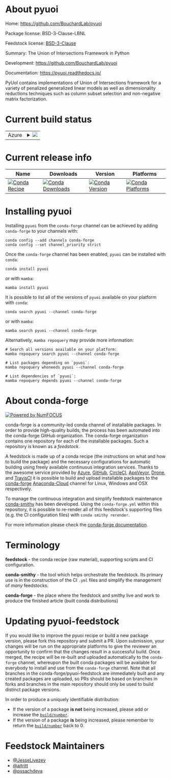 About pyuoi
===========

Home: https://github.com/BouchardLab/pyuoi

Package license: BSD-3-Clause-LBNL

Feedstock license: [BSD-3-Clause](https://github.com/conda-forge/pyuoi-feedstock/blob/main/LICENSE.txt)

Summary: The Union of Intersections Framework in Python

Development: https://github.com/BouchardLab/pyuoi

Documentation: https://pyuoi.readthedocs.io/

PyUoI contains implementations of Union of Intersections framework
for a variety of penalized generalized linear models as well as
dimensionality reductions techniques such as column subset selection
and non-negative matrix factorization.


Current build status
====================


<table>
    
  <tr>
    <td>Azure</td>
    <td>
      <details>
        <summary>
          <a href="https://dev.azure.com/conda-forge/feedstock-builds/_build/latest?definitionId=8081&branchName=main">
            <img src="https://dev.azure.com/conda-forge/feedstock-builds/_apis/build/status/pyuoi-feedstock?branchName=main">
          </a>
        </summary>
        <table>
          <thead><tr><th>Variant</th><th>Status</th></tr></thead>
          <tbody><tr>
              <td>linux_64_numpy1.20python3.8.____cpython</td>
              <td>
                <a href="https://dev.azure.com/conda-forge/feedstock-builds/_build/latest?definitionId=8081&branchName=main">
                  <img src="https://dev.azure.com/conda-forge/feedstock-builds/_apis/build/status/pyuoi-feedstock?branchName=main&jobName=linux&configuration=linux_64_numpy1.20python3.8.____cpython" alt="variant">
                </a>
              </td>
            </tr><tr>
              <td>linux_64_numpy1.20python3.9.____cpython</td>
              <td>
                <a href="https://dev.azure.com/conda-forge/feedstock-builds/_build/latest?definitionId=8081&branchName=main">
                  <img src="https://dev.azure.com/conda-forge/feedstock-builds/_apis/build/status/pyuoi-feedstock?branchName=main&jobName=linux&configuration=linux_64_numpy1.20python3.9.____cpython" alt="variant">
                </a>
              </td>
            </tr><tr>
              <td>linux_64_numpy1.21python3.10.____cpython</td>
              <td>
                <a href="https://dev.azure.com/conda-forge/feedstock-builds/_build/latest?definitionId=8081&branchName=main">
                  <img src="https://dev.azure.com/conda-forge/feedstock-builds/_apis/build/status/pyuoi-feedstock?branchName=main&jobName=linux&configuration=linux_64_numpy1.21python3.10.____cpython" alt="variant">
                </a>
              </td>
            </tr><tr>
              <td>linux_64_numpy1.23python3.11.____cpython</td>
              <td>
                <a href="https://dev.azure.com/conda-forge/feedstock-builds/_build/latest?definitionId=8081&branchName=main">
                  <img src="https://dev.azure.com/conda-forge/feedstock-builds/_apis/build/status/pyuoi-feedstock?branchName=main&jobName=linux&configuration=linux_64_numpy1.23python3.11.____cpython" alt="variant">
                </a>
              </td>
            </tr><tr>
              <td>osx_64_numpy1.20python3.8.____cpython</td>
              <td>
                <a href="https://dev.azure.com/conda-forge/feedstock-builds/_build/latest?definitionId=8081&branchName=main">
                  <img src="https://dev.azure.com/conda-forge/feedstock-builds/_apis/build/status/pyuoi-feedstock?branchName=main&jobName=osx&configuration=osx_64_numpy1.20python3.8.____cpython" alt="variant">
                </a>
              </td>
            </tr><tr>
              <td>osx_64_numpy1.20python3.9.____cpython</td>
              <td>
                <a href="https://dev.azure.com/conda-forge/feedstock-builds/_build/latest?definitionId=8081&branchName=main">
                  <img src="https://dev.azure.com/conda-forge/feedstock-builds/_apis/build/status/pyuoi-feedstock?branchName=main&jobName=osx&configuration=osx_64_numpy1.20python3.9.____cpython" alt="variant">
                </a>
              </td>
            </tr><tr>
              <td>osx_64_numpy1.21python3.10.____cpython</td>
              <td>
                <a href="https://dev.azure.com/conda-forge/feedstock-builds/_build/latest?definitionId=8081&branchName=main">
                  <img src="https://dev.azure.com/conda-forge/feedstock-builds/_apis/build/status/pyuoi-feedstock?branchName=main&jobName=osx&configuration=osx_64_numpy1.21python3.10.____cpython" alt="variant">
                </a>
              </td>
            </tr><tr>
              <td>osx_64_numpy1.23python3.11.____cpython</td>
              <td>
                <a href="https://dev.azure.com/conda-forge/feedstock-builds/_build/latest?definitionId=8081&branchName=main">
                  <img src="https://dev.azure.com/conda-forge/feedstock-builds/_apis/build/status/pyuoi-feedstock?branchName=main&jobName=osx&configuration=osx_64_numpy1.23python3.11.____cpython" alt="variant">
                </a>
              </td>
            </tr>
          </tbody>
        </table>
      </details>
    </td>
  </tr>
</table>

Current release info
====================

| Name | Downloads | Version | Platforms |
| --- | --- | --- | --- |
| [![Conda Recipe](https://img.shields.io/badge/recipe-pyuoi-green.svg)](https://anaconda.org/conda-forge/pyuoi) | [![Conda Downloads](https://img.shields.io/conda/dn/conda-forge/pyuoi.svg)](https://anaconda.org/conda-forge/pyuoi) | [![Conda Version](https://img.shields.io/conda/vn/conda-forge/pyuoi.svg)](https://anaconda.org/conda-forge/pyuoi) | [![Conda Platforms](https://img.shields.io/conda/pn/conda-forge/pyuoi.svg)](https://anaconda.org/conda-forge/pyuoi) |

Installing pyuoi
================

Installing `pyuoi` from the `conda-forge` channel can be achieved by adding `conda-forge` to your channels with:

```
conda config --add channels conda-forge
conda config --set channel_priority strict
```

Once the `conda-forge` channel has been enabled, `pyuoi` can be installed with `conda`:

```
conda install pyuoi
```

or with `mamba`:

```
mamba install pyuoi
```

It is possible to list all of the versions of `pyuoi` available on your platform with `conda`:

```
conda search pyuoi --channel conda-forge
```

or with `mamba`:

```
mamba search pyuoi --channel conda-forge
```

Alternatively, `mamba repoquery` may provide more information:

```
# Search all versions available on your platform:
mamba repoquery search pyuoi --channel conda-forge

# List packages depending on `pyuoi`:
mamba repoquery whoneeds pyuoi --channel conda-forge

# List dependencies of `pyuoi`:
mamba repoquery depends pyuoi --channel conda-forge
```


About conda-forge
=================

[![Powered by
NumFOCUS](https://img.shields.io/badge/powered%20by-NumFOCUS-orange.svg?style=flat&colorA=E1523D&colorB=007D8A)](https://numfocus.org)

conda-forge is a community-led conda channel of installable packages.
In order to provide high-quality builds, the process has been automated into the
conda-forge GitHub organization. The conda-forge organization contains one repository
for each of the installable packages. Such a repository is known as a *feedstock*.

A feedstock is made up of a conda recipe (the instructions on what and how to build
the package) and the necessary configurations for automatic building using freely
available continuous integration services. Thanks to the awesome service provided by
[Azure](https://azure.microsoft.com/en-us/services/devops/), [GitHub](https://github.com/),
[CircleCI](https://circleci.com/), [AppVeyor](https://www.appveyor.com/),
[Drone](https://cloud.drone.io/welcome), and [TravisCI](https://travis-ci.com/)
it is possible to build and upload installable packages to the
[conda-forge](https://anaconda.org/conda-forge) [Anaconda-Cloud](https://anaconda.org/)
channel for Linux, Windows and OSX respectively.

To manage the continuous integration and simplify feedstock maintenance
[conda-smithy](https://github.com/conda-forge/conda-smithy) has been developed.
Using the ``conda-forge.yml`` within this repository, it is possible to re-render all of
this feedstock's supporting files (e.g. the CI configuration files) with ``conda smithy rerender``.

For more information please check the [conda-forge documentation](https://conda-forge.org/docs/).

Terminology
===========

**feedstock** - the conda recipe (raw material), supporting scripts and CI configuration.

**conda-smithy** - the tool which helps orchestrate the feedstock.
                   Its primary use is in the construction of the CI ``.yml`` files
                   and simplify the management of *many* feedstocks.

**conda-forge** - the place where the feedstock and smithy live and work to
                  produce the finished article (built conda distributions)


Updating pyuoi-feedstock
========================

If you would like to improve the pyuoi recipe or build a new
package version, please fork this repository and submit a PR. Upon submission,
your changes will be run on the appropriate platforms to give the reviewer an
opportunity to confirm that the changes result in a successful build. Once
merged, the recipe will be re-built and uploaded automatically to the
`conda-forge` channel, whereupon the built conda packages will be available for
everybody to install and use from the `conda-forge` channel.
Note that all branches in the conda-forge/pyuoi-feedstock are
immediately built and any created packages are uploaded, so PRs should be based
on branches in forks and branches in the main repository should only be used to
build distinct package versions.

In order to produce a uniquely identifiable distribution:
 * If the version of a package **is not** being increased, please add or increase
   the [``build/number``](https://docs.conda.io/projects/conda-build/en/latest/resources/define-metadata.html#build-number-and-string).
 * If the version of a package **is** being increased, please remember to return
   the [``build/number``](https://docs.conda.io/projects/conda-build/en/latest/resources/define-metadata.html#build-number-and-string)
   back to 0.

Feedstock Maintainers
=====================

* [@JesseLivezey](https://github.com/JesseLivezey/)
* [@ajtritt](https://github.com/ajtritt/)
* [@pssachdeva](https://github.com/pssachdeva/)

